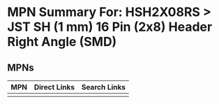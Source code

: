 



# MPN Summary For: HSH2X08RS > JST SH (1 mm) 16 Pin (2x8) Header Right Angle (SMD)

## MPNs
  

|MPN|Direct Links|Search Links|
| :--- | :--- | :--- |
||||
